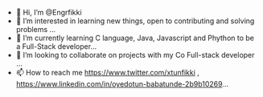 - 👋 Hi, I’m @Engrfikki
- 👀 I’m interested in learning new things, open to contributing and solving problems ...
- 🌱 I’m currently learning C language, Java, Javascript and Phython to be a Full-Stack developer...
- 💞️ I’m looking to collaborate on projects with my Co Full-stack developer ...
- 📫 How to reach me https://www.twitter.com/xtunfikki , https://www.linkedin.com/in/oyedotun-babatunde-2b9b10269...

<!---
Engrfikki/Engrfikki is a ✨ special ✨ repository because its `README.md` (this file) appears on your GitHub profile.
You can click the Preview link to take a look at your changes.
--->

